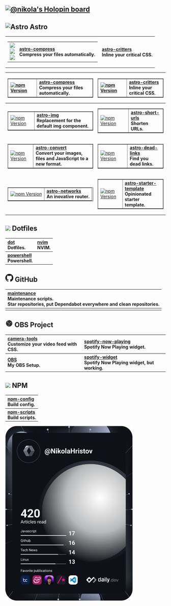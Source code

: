 ## <a href="https://holopin.io/@nikola"><picture><img alt="@nikola's Holopin board" src="https://holopin.io/api/user/board?user=nikola" /></picture></a>

## <picture><source media="(prefers-color-scheme: dark)" srcset="https://astro.build/assets/press/logomark-dark.svg"><source media="(prefers-color-scheme: light)" srcset="https://astro.build/assets/press/logomark-light.svg"><img width="25" alt="Astro" src="https://astro.build/assets/press/logomark-light.svg"></picture> Astro

<table style="border: none;">
	<tr>
		<td>
			<table>
				<tr>
					<td>
						<img src="https://img.shields.io/github/workflow/status/yesmaintenance/npm/Node?label=Build&logo=node.js&logoColor=white&labelColor=black&logoWidth=15" /><br />
						<img src="https://img.shields.io/npm/v/astro-compress?label=version&logo=npm&color=black&logoColor=white&labelColor=black&logoWidth=15" /><br />
						<img src="https://img.shields.io/npm/dw/astro-compress?label=version&logo=npm&color=black&logoColor=white&labelColor=black&logoWidth=15" /><br />
					</td>
					<td>
						<b>
							<a href="https://npmjs.org/astro-compress">astro-compress</a><br />
							Compress your files automatically.
						</b>
					</td>
				</tr>
			</table>
		</td>
		<td>
			<b>
				<a href="https://npmjs.org/astro-critters">astro-critters</a><br />
				Inline your critical CSS.
    		</b>
    	</td>
    </tr>
    <tr></tr>

</table>

| <table border="none"><tr><td valign="center">[![npm Version](https://img.shields.io/npm/v/astro-compress?label=version&logo=npm&color=black&logoColor=white&labelColor=black&logoWidth=15)][astro-compress]</td><td>**[astro-compress] <br /> Compress your files automatically.** </td></tr></table>                       | <table border="none"><tr><td valign="center">[![npm Version](https://img.shields.io/npm/v/astro-critters?label=version&logo=npm&color=black&logoColor=white&labelColor=black&logoWidth=15)][astro-critters]</td><td>**[astro-critters] <br /> Inline your critical CSS.** </td></tr></table>                             |
| :-------------------------------------------------------------------------------------------------------------------------------------------------------------------------------------------------------------------------------------------------------------------------------------------------------------------------- | :----------------------------------------------------------------------------------------------------------------------------------------------------------------------------------------------------------------------------------------------------------------------------------------------------------------------- |
| <table border="none"><tr><td valign="center">[![npm Version](https://img.shields.io/npm/v/astro-img?label=version&logo=npm&color=black&logoColor=white&labelColor=black&logoWidth=15)][astro-img]</td><td>**[astro-img] <br /> Replacement for the default img component.**</td></tr></table>                               | <table border="none"><tr><td valign="center">[![npm Version](https://img.shields.io/npm/v/astro-short-urls?label=version&logo=npm&color=black&logoColor=white&labelColor=black&logoWidth=15)][astro-short-urls]</td> <td> **[astro-short-urls] <br /> Shorten URLs.** </td></tr></table>                                 |
| <table border="none"><tr><td valign="center">[![npm Version](https://img.shields.io/npm/v/astro-convert?label=version&logo=npm&color=black&logoColor=white&labelColor=black&logoWidth=15)][astro-convert]</td><td> **[astro-convert] <br /> Convert your images, files and JavaScript to a new format.** </td></tr></table> | <table border="none"><tr><td valign="center"> [![npm Version](https://img.shields.io/npm/v/astro-dead-links?label=version&logo=npm&color=black&logoColor=white&labelColor=black&logoWidth=15)][astro-dead-links]</td><td>**[astro-dead-links] <br /> Find you dead links.** </td></tr></table>                           |
| <table border="none"><tr><td valign="center">[![npm Version](https://img.shields.io/npm/v/astro-networks?label=version&logo=npm&color=black&logoColor=white&labelColor=black&logoWidth=15)][astro-networks]</td><td>**[astro-networks] <br /> An inovative router.** </td></tr></table>                                     | <table border="none"><tr><td valign="center">[![npm Version](https://img.shields.io/npm/v/astro-starter-template?label=version&logo=npm&color=black&logoColor=white&labelColor=black&logoWidth=15)][astro-starter-template]</td><td> **[astro-starter-template] <br /> Opinionated starter template.**</td></tr></table> |

## <img src="https://raw.githubusercontent.com/jglovier/dotfiles-logo/master/dotfiles-logo-icon.png" width="16" /> Dotfiles

| **[dot] <br /> Dotfiles.**          | **[nvim] <br /> NVIM.** |
| :---------------------------------- | :---------------------- |
| **[powershell] <br /> Powershell.** |                         |

## <picture><source media="(prefers-color-scheme: dark)" srcset="https://raw.githubusercontent.com/nikolaxhristov/nikolaxhristov/main/.github/img/GitHub-Mark-Light-32px.png"><source media="(prefers-color-scheme: light)" srcset="https://raw.githubusercontent.com/nikolaxhristov/nikolaxhristov/main/.github/img/GitHub-Mark-32px.png"><img width="25" alt="GitHub" src="https://raw.githubusercontent.com/nikolaxhristov/nikolaxhristov/main/.github/img/GitHub-Mark-32px.png"></picture> GitHub

| **[maintenance] <br /> Maintenance scripts. <br />Star repositories, put Dependabot everywhere and clean repositories.** |
| :----------------------------------------------------------------------------------------------------------------------- |
|                                                                                                                          |

## <img src="https://raw.githubusercontent.com/nikolaxhristov/nikolaxhristov/main/.github/img/obs-logo.svg" width="24" height="24" /> OBS Project

| **[camera-tools] <br /> Customize your video feed with CSS.** | **[spotify-now-playing] <br /> Spotify Now Playing widget.**         |
| :------------------------------------------------------------ | :------------------------------------------------------------------- |
| **[OBS] <br /> My OBS Setup.**                                | **[spotify-widget] <br /> Spotify Now Playing widget, but working.** |

## <img src="https://raw.githubusercontent.com/npm/logos/master/npm%20square/n.svg" width="22" /> NPM

| **[npm-config] <br /> Build config.**   |
| :-------------------------------------- |
| **[npm-scripts] <br /> Build scripts.** |

<a href="https://app.daily.dev/nikolahristov"><img src="https://github.com/nikolaxhristov/nikolaxhristov/blob/main/devcard.svg?rev=hs2VsNVqDK" width="400" alt="Nikola's Dev Card"/></a>

[astro-compress]: https://github.com/Lightrix/astro-compress
[astro-convert]: https://github.com/Lightrix/astro-convert
[astro-critters]: https://github.com/Lightrix/astro-critters
[astro-dead-links]: https://github.com/Lightrix/astro-dead-links
[astro-img]: https://github.com/Lightrix/astro-img
[astro-networks]: https://github.com/Lightrix/astro-networks
[astro-short-urls]: https://github.com/Lightrix/astro-short-urls
[astro-starter-template]: https://github.com/Lightrix/astro-starter-template
[astro]: https://github.com/withastro/astro
[camera-tools]: https://github.com/nikolaxhristov/camera-tools
[dot]: https://github.com/nikolaxhristov/dot
[maintenance]: https://github.com/nikolaxhristov/maintenance
[npm-config]: https://github.com/Lightrix/npm/tree/main/config
[npm-scripts]: https://github.com/Lightrix/npm/tree/main/scripts
[nvim]: https://github.com/nikolaxhristov/nvim
[obs project]: https://github.com/obsproject/obs-studio
[obs]: https://github.com/nikolaxhristov/obs
[powershell]: https://github.com/nikolaxhristov/powershell
[zsh]: https://github.com/nikolaxhristov/zsh
[spotify-now-playing]: https://github.com/nikolaxhristov/spotify-now-playing
[spotify-widget]: https://github.com/nikolaxhristov/spotify-widget
[@yesmaintenance/scripts]: https://npmjs.org/@yesmaintenance/scripts
